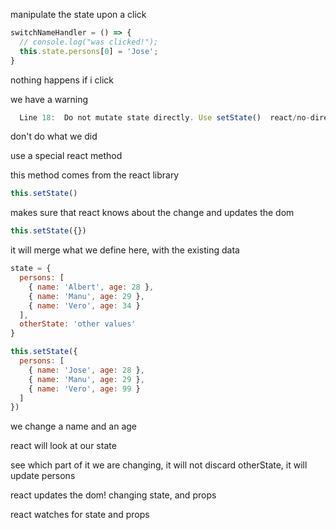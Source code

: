 manipulate the state upon a click

```js
switchNameHandler = () => {
  // console.log("was clicked!");
  this.state.persons[0] = 'Jose';
}
```

nothing happens if i click

we have a warning

```js
  Line 18:  Do not mutate state directly. Use setState()  react/no-direct-mutation-state
```

don't do what we did

use a special react method

this method comes from the react library

```js
this.setState()
```


makes sure that react knows about the change and updates the dom

```js
this.setState({})
```

it will merge what we define here, with the existing data

```js
state = {
  persons: [
    { name: 'Albert', age: 28 },
    { name: 'Manu', age: 29 },
    { name: 'Vero', age: 34 }
  ],
  otherState: 'other values'
}
```



```js
this.setState({
  persons: [
    { name: 'Jose', age: 28 },
    { name: 'Manu', age: 29 },
    { name: 'Vero', age: 99 }
  ]
})
```

we change a name and an age

react will look at our state

see which part of it we are changing, it will not discard otherState, it will update persons

react updates the dom! changing state, and props

react watches for state and props



















